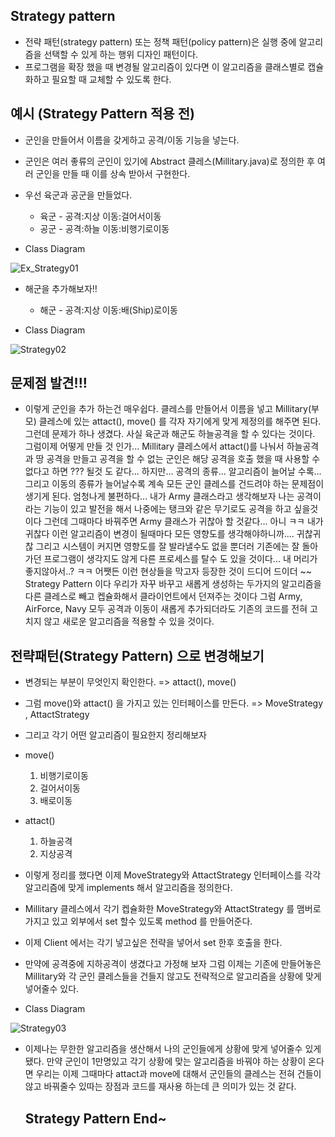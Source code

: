 ## Strategy pattern

- 전략 패턴(strategy pattern) 또는 정책 패턴(policy pattern)은 실행 중에 알고리즘을 선택할 수 있게 하는 행위 디자인 패턴이다.
- 프로그램을 확장 했을 때 변경될 알고리즘이 있다면 이 알고리즘을 클래스별로 캡슐화하고 필요할 때 교체할 수 있도록 한다.

## 예시 (Strategy Pattern 적용 전)

- 군인을 만들어서 이름을 갖게하고 공격/이동 기능을 넣는다.
- 군인은 여러 좋류의 군인이 있기에 Abstract 클레스(Millitary.java)로 정의한 후 여러 군인을 만들 때 이를 상속 받아서 구현한다.
- 우선 육군과 공군을 만들었다.
  - 육군 - 공격:지상  이동:걸어서이동    
  - 공군 - 공격:하늘  이동:비행기로이동    

- Class Diagram

![Ex_Strategy01](https://user-images.githubusercontent.com/31425312/59021442-c4c8cd00-8886-11e9-811b-e2395937ac67.PNG)

- 해군을 추가해보자!!
  - 해군 - 공격:지상  이동:배(Ship)로이동

- Class Diagram

![Strategy02](https://user-images.githubusercontent.com/31425312/59023090-fee79e00-8889-11e9-98c6-22790021ba2e.PNG)

## 문제점 발견!!!
- 이렇게 군인을 추가 하는건 매우쉽다. 클레스를 만들어서 이름을 넣고 Millitary(부모) 클레스에 있는 attact(), move() 를 각자 자기에게 맞게 제정의를 해주면 된다.
  그런데 문제가 하나 생겼다. 사실 육군과 해군도 하늘공격을 할 수 있다는 것이다.   그럼이제 어떻게 만들 것 인가... Millitary 클레스에서 attact()를 나눠서 하늘공격과
  땅 공격을 만들고 공격을 할 수 없는 군인은 해당 공격을 호출 했을 때 사용할 수 없다고 하면 ??? 될것 도 같다... 하지만... 공격의 종류... 알고리즘이 늘어날 수록...
  그리고 이동의 종류가 늘어날수록 계속 모든 군인 클레스를 건드려야 하는 문제점이 생기게 된다.  엄청나게 불편하다...
  내가 Army 클래스라고 생각해보자 나는 공격이라는 기능이 있고 발전을 해서 나중에는 탱크와 같은 무기로도 공격을 하고 싶을것이다 그런데 그때마다 바꿔주면
  Army 클래스가 귀찮아 할 것같다... 아니 ㅋㅋ 내가 귀찮다 이런 알고리즘이 변경이 될때마다 모든 영향도를 생각해야하니까.... 귀찮귀찮 그리고 시스템이 커지면
  영향도를 잘 발라낼수도 없을 뿐더러 기존에는 잘 돌아가던 프로그램이 생각지도 않게 다른 프로세스를 탈수 도 있을 것이다... 내 머리가 좋지않아서..? ㅋㅋ
  어쨋든 이런 현상들을 막고자 등장한 것이 드디어 드이더 ~~ Strategy Pattern 이다 우리가 자꾸 바꾸고 새롭게 생성하는 두가지의 알고리즘을 다른 클레스로
  빼고 켑슐화해서 클라이언트에서 던져주는 것이다  그럼 Army, AirForce, Navy 모두 공격과 이동이 새롭게 추가되더라도 기존의 코드를 전혀 고치지 않고
  새로운 알고리즘을 적용할 수 있을 것이다.

## 전략패턴(Strategy Pattern) 으로 변경해보기
- 변경되는 부분이 무엇인지 확인한다. => attact(), move()
- 그럼 move()와 attact() 을 가지고 있는 인터페이스를 만든다. => MoveStrategy , AttactStrategy  
- 그리고 각기 어떤 알고리즘이 필요한지 정리해보자
- move()
  1. 비행기로이동
  2. 걸어서이동
  3. 배로이동  
- attact()
  1. 하늘공격
  2. 지상공격

- 이렇게 정리를 했다면 이제 MoveStrategy와 AttactStrategy 인터페이스를 각각 알고리즘에 맞게 implements 해서 알고리즘을 정의한다.   
- Millitary 클레스에서 각기 켑슐화한  MoveStrategy와 AttactStrategy 를 맴버로 가지고 있고 외부에서 set 할수 있도록 method 를 만들어준다.
- 이제 Client 에서는 각기 넣고싶은 전략을 넣어서 set 한후 호출을 한다.

- 만약에 공격중에 지하공격이 생겼다고 가정해 보자  그럼 이제는 기존에 만들어놓은 Millitary와 각 군인 클레스들을 건들지 않고도 전략적으로 알고리즘을 상황에 맞게
  넣어줄수 있다.


- Class Diagram

![Strategy03](https://user-images.githubusercontent.com/31425312/59030824-095f6300-889d-11e9-97da-db6d31c30e06.PNG)


- 이제나는 무한한 알고리즘을 생산해서 나의 군인들에게 상황에 맞게 넣어줄수 있게 됐다.
  만약 군인이 1만명있고 각기 상황에 맞는 알고리즘을 바꿔야 하는 상황이 온다면 우리는 이제
  그때마다 attact과 move에 대해서 군인들의 클레스는 전혀 건들이 않고 바꿔줄수 있따는 장점과
  코드를 재사용 하는데 큰 의미가 있는 것 같다.

  ## Strategy Pattern End~ 
